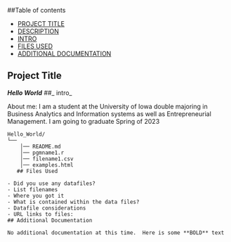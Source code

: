 ##Table of contents
  - [PROJECT TITLE](#Project-Title)
- [DESCRIPTION](#Description)
- [INTRO](#How-to-run-program)
- [FILES USED](#files-used)
- [ADDITIONAL DOCUMENTATION](#additional-documentation)

## Project Title

***Hello World***
##_ intro_ 

About me: I am a student at the University of Iowa double majoring in Business Analytics and Information systems as well as Entrepreneurial Management. I am going to graduate Spring of 2023
```text
Hello_World/
└── 
    │── README.md
    │── pgmname1.r
    │── filename1.csv
    │── examples.html
   ## Files Used 

- Did you use any datafiles?  
- List filenames
- Where you got it
- What is contained within the data files?
- Datafile considerations 
- URL links to files:
## Additional Documentation

No additional documentation at this time.  Here is some **BOLD** text 
